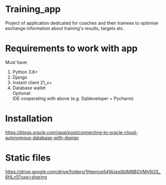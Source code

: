 # Training_app
Project of application dedicated for coaches and their trainees to optimise exchange information about training's results, targets etc.
# Requirements to work with app
Must have:
1. Python 3.6+
2. Django
3. Instant client 21_x+
4. Database wallet  
Optional:  
IDE cooperating with above (e.g. Sqldeveloper + Pycharm)
# Installation
https://blogs.oracle.com/opal/post/connecting-to-oracle-cloud-autonomous-database-with-django
# Static files 
https://drive.google.com/drive/folders/1Heenyp54WJeq5blM6BGVMh9I2S_6HLn5?usp=sharing
